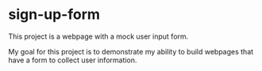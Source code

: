 # sign-up-form

This project is a webpage with a mock user input form.

My goal for this project is to demonstrate my ability to build webpages that have a form to collect user information.